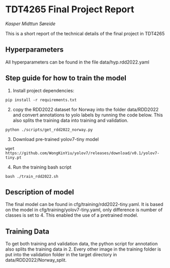 # TDT4265 Final Project Report
*Kasper Midttun Søreide* <br>

This is a short report of the technical details of the final project in TDT4265

## Hyperparameters
All hyperparameters can be found in the file data/hyp.rdd2022.yaml

## Step guide for how to train the model
1. Install project dependencies:
```
pip install -r requirements.txt
```
2. copy the RDD2022 dataset for Norway into the folder data/RDD2022 and convert annotations to yolo labels by running the code below. This also splits the training data into training and validation.
```
python ./scripts/get_rdd2022_norway.py
```
3. Download pre-trained yolov7-tiny model
```
wget https://github.com/WongKinYiu/yolov7/releases/download/v0.1/yolov7-tiny.pt
```
4. Run the training bash script
```
bash ./train_rdd2022.sh
```

## Description of model
The final model can be found in cfg/training/rdd2022-tiny.yaml. It is based on the model in cfg/training/yolov7-tiny.yaml, only difference is number of classes is set to 4. This enabled the use of a pretrained model.

## Training Data
To get both training and validation data, the python script for annotation also splits the training data in 2. Every other image in the training folder is put into the validation folder in the target directory in data/RDD2022/Norway_split. 

